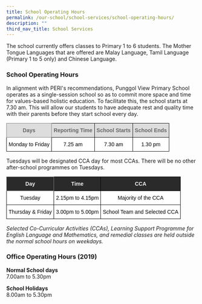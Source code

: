 ```yaml
---
title: School Operating Hours
permalink: /our-school/school-services/school-operating-hours/
description: ""
third_nav_title: School Services
---
```

The school currently offers classes to Primary 1 to 6 students. The Mother Tongue Languages that are offered are Malay Language, Tamil Language (Primary 1 to 5 only) and Chinese Language.  
  
  

### School Operating Hours

  
In alignment with PERI's recommendations, Punggol View Primary School operates as a single-session school so as to commit more space and time for values-based holistic education. To facilitate this, the school starts at 7.30 am. This will allow our students to have adequate rest and quality time with their parents before they start school every day.  
  
<style type="text/css">
.tg  {border-collapse:collapse;border-spacing:0;}
.tg td{border-color:black;border-style:solid;border-width:1px;font-family:Arial, sans-serif;font-size:14px;
  overflow:hidden;padding:10px 5px;word-break:normal;}
.tg th{border-color:black;border-style:solid;border-width:1px;font-family:Arial, sans-serif;font-size:14px;
  font-weight:normal;overflow:hidden;padding:10px 5px;word-break:normal;}
.tg .tg-a4yv{background-color:#DDD;color:#666;font-weight:bold;text-align:center;vertical-align:top}
.tg .tg-kpb2{background-color:#DDD;border-color:inherit;color:#666;font-weight:bold;text-align:center;vertical-align:top}
.tg .tg-v9jf{background-color:#FFF;color:#050505;text-align:center;vertical-align:top}
</style>
<table class="tg">
<thead>
  <tr>
    <th class="tg-kpb2">Days<br></th>
    <th class="tg-a4yv">Reporting Time<br></th>
    <th class="tg-a4yv">School Starts<br></th>
    <th class="tg-a4yv">School Ends<br></th>
  </tr>
</thead>
<tbody>
  <tr>
    <td class="tg-v9jf">Monday to Friday<br></td>
    <td class="tg-v9jf">7.25 am<br></td>
    <td class="tg-v9jf">7.30 am</td>
    <td class="tg-v9jf">1.30 pm</td>
  </tr>
</tbody>
</table>
  

Tuesdays will be designated CCA day for most CCAs. There will be no other after-school programmes on Tuesdays.

<style type="text/css">
.tg  {border-collapse:collapse;border-spacing:0;}
.tg td{border-color:black;border-style:solid;border-width:1px;font-family:Arial, sans-serif;font-size:14px;
  overflow:hidden;padding:10px 5px;word-break:normal;}
.tg th{border-color:black;border-style:solid;border-width:1px;font-family:Arial, sans-serif;font-size:14px;
  font-weight:normal;overflow:hidden;padding:10px 5px;word-break:normal;}
.tg .tg-fma3{background-color:#FFF;color:#050505;text-align:center;vertical-align:middle}
.tg .tg-2705{background-color:#2A2A2A;color:#EEE;font-weight:bold;text-align:center;vertical-align:middle}
.tg .tg-8zvm{background-color:#2A2A2A;border-color:inherit;color:#EEE;font-weight:bold;text-align:center;vertical-align:middle}
</style>
<table class="tg">
<thead>
  <tr>
    <th class="tg-8zvm"><span style="color:#EEE;background-color:#2A2A2A">Day</span></th>
    <th class="tg-2705"><span style="color:#EEE;background-color:#2A2A2A">Time</span></th>
    <th class="tg-2705"><span style="color:#EEE;background-color:#2A2A2A">CCA</span></th>
  </tr>
</thead>
<tbody>
  <tr>
    <td class="tg-fma3">Tuesday</td>
    <td class="tg-fma3">2.15pm to 4.15pm</td>
    <td class="tg-fma3">Majority of the CCA</td>
  </tr>
  <tr>
    <td class="tg-fma3">Thursday &amp; Friday</td>
    <td class="tg-fma3">3.00pm to 5.00pm</td>
    <td class="tg-fma3">School Team and Selected CCA</td>
  </tr>
</tbody>
</table>

_Selected Co-Curricular Activities (CCAs), Learning Support Programme for English Language and Mathematics, and remedial classes are held outside the normal school hours on weekdays._

### Office Operating Hours (2019)


**Normal School days** <br>
7.00am to 5.30pm  
  
**School Holidays** <br>
8.00am to 5.30pm